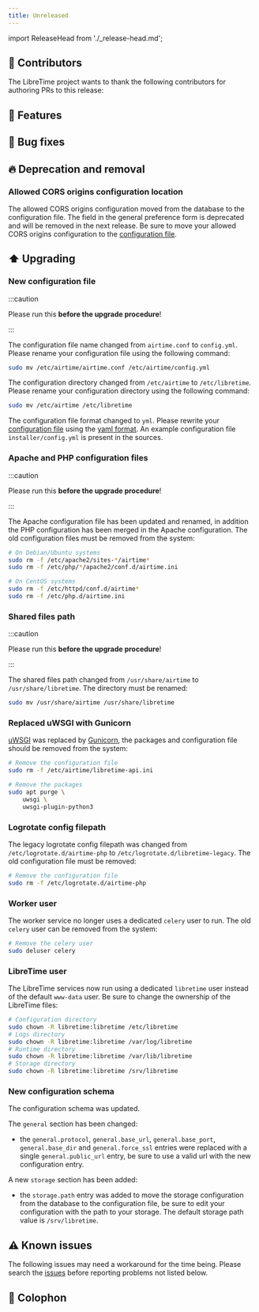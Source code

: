 ```yaml
---
title: Unreleased
---
```


import ReleaseHead from './\_release-head.md';

<!-- <ReleaseHead date='2022-01-01' version='3.0.0-alpha.11'/> -->

## :sparkling_heart: Contributors

The LibreTime project wants to thank the following contributors for authoring PRs to this release:

## :rocket: Features

## :bug: Bug fixes

## :fire: Deprecation and removal

### Allowed CORS origins configuration location

The allowed CORS origins configuration moved from the database to the configuration file. The field in the general preference form is deprecated and will be removed in the next release. Be sure to move your allowed CORS origins configuration to the [configuration file](../admin-manual/setup/configuration.md).

## :arrow_up: Upgrading

### New configuration file

:::caution

Please run this **before the upgrade procedure**!

:::

The configuration file name changed from `airtime.conf` to `config.yml`. Please rename your configuration file using the following command:

```bash
sudo mv /etc/airtime/airtime.conf /etc/airtime/config.yml
```

The configuration directory changed from `/etc/airtime` to `/etc/libretime`. Please rename your configuration directory using the following command:

```bash
sudo mv /etc/airtime /etc/libretime
```

The configuration file format changed to `yml`. Please rewrite your [configuration file](../admin-manual/setup/configuration.md) using the [yaml format](https://yaml.org/). An example configuration file `installer/config.yml` is present in the sources.

### Apache and PHP configuration files

:::caution

Please run this **before the upgrade procedure**!

:::

The Apache configuration file has been updated and renamed, in addition the PHP configuration has been merged in the Apache configuration. The old configuration files must be removed from the system:

```bash
# On Debian/Ubuntu systems
sudo rm -f /etc/apache2/sites-*/airtime*
sudo rm -f /etc/php/*/apache2/conf.d/airtime.ini

# On CentOS systems
sudo rm -f /etc/httpd/conf.d/airtime*
sudo rm -f /etc/php.d/airtime.ini
```

### Shared files path

:::caution

Please run this **before the upgrade procedure**!

:::

The shared files path changed from `/usr/share/airtime` to `/usr/share/libretime`. The directory must be renamed:

```bash
sudo mv /usr/share/airtime /usr/share/libretime
```

### Replaced uWSGI with Gunicorn

[uWSGI](https://uwsgi-docs.readthedocs.io) was replaced by [Gunicorn](https://gunicorn.org/), the packages and configuration file should be removed from the system:

```bash
# Remove the configuration file
sudo rm -f /etc/airtime/libretime-api.ini

# Remove the packages
sudo apt purge \
    uwsgi \
    uwsgi-plugin-python3
```

### Logrotate config filepath

The legacy logrotate config filepath was changed from `/etc/logrotate.d/airtime-php` to `/etc/logrotate.d/libretime-legacy`. The old configuration file must be removed:

```bash
# Remove the configuration file
sudo rm -f /etc/logrotate.d/airtime-php
```

### Worker user

The worker service no longer uses a dedicated `celery` user to run. The old `celery` user can be removed from the system:

```bash
# Remove the celery user
sudo deluser celery
```

### LibreTime user

The LibreTime services now run using a dedicated `libretime` user instead of the default `www-data` user. Be sure to change the ownership of the LibreTime files:

```bash
# Configuration directory
sudo chown -R libretime:libretime /etc/libretime
# Logs directory
sudo chown -R libretime:libretime /var/log/libretime
# Runtime directory
sudo chown -R libretime:libretime /var/lib/libretime
# Storage directory
sudo chown -R libretime:libretime /srv/libretime
```

### New configuration schema

The configuration schema was updated.

The `general` section has been changed:

- the `general.protocol`, `general.base_url`, `general.base_port`, `general.base_dir` and `general.force_ssl` entries were replaced with a single `general.public_url` entry, be sure to use a valid url with the new configuration entry.

A new `storage` section has been added:

- the `storage.path` entry was added to move the storage configuration from the database to the configuration file, be sure to edit your configuration with the path to your storage. The default storage path value is `/srv/libretime`.

## :warning: Known issues

The following issues may need a workaround for the time being. Please search the [issues](https://github.com/libretime/libretime/issues) before reporting problems not listed below.

## :memo: Colophon
